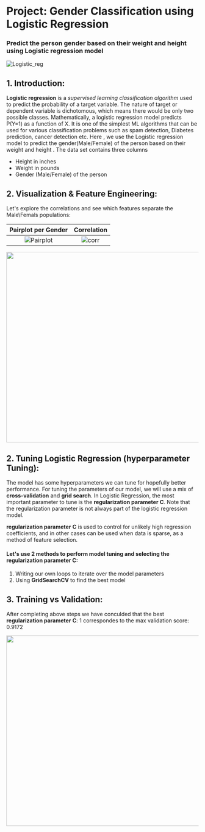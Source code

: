 # Project: Gender Classification using Logistic Regression

### Predict the person gender based on their weight and height using Logistic regression model

![Logistic_reg](https://user-images.githubusercontent.com/67468718/105578429-0d235000-5d35-11eb-9afa-505d657abfd8.JPG)

## 1. Introduction: 

**Logistic regression** is a *supervised learning classification algorithm* used to predict the probability of a target variable. The nature of target or dependent variable is dichotomous, which means there would be only two possible classes.
Mathematically, a logistic regression model predicts P(Y=1) as a function of X. It is one of the simplest ML algorithms that can be used for various classification problems such as spam detection, Diabetes prediction, cancer detection etc.
Here , we use the Logistic regression model to predict the gender(Male/Female) of the person based on their weight and height .
The data set contains three columns
  * Height in inches
  * Weight in pounds
  * Gender (Male/Female) of the person
  
## 2. Visualization & Feature Engineering:   

Let's explore the correlations and see which features separate the Male\Femals populations:

Pairplot per Gender         |  Correlation
:-------------------------:|:-------------------------:
![Pairplot](https://user-images.githubusercontent.com/67468718/105615300-65ce0980-5d84-11eb-8915-1a500a2482ac.JPG) | ![corr](https://user-images.githubusercontent.com/67468718/105615299-65357300-5d84-11eb-9ede-eee198be9cb6.JPG)

<p align="center">
  <img width="800" height="500" src="https://user-images.githubusercontent.com/67468718/105615301-65ce0980-5d84-11eb-8369-bfc3c5ad0320.JPG">
</p>

## 2. Tuning Logistic Regression (hyperparameter Tuning): 

The model has some hyperparameters we can tune for hopefully better performance. For tuning the parameters of our model, we will use a mix of **cross-validation** and **grid search**. In Logistic Regression, the most important parameter to tune is the **regularization parameter** **C**. Note that the regularization parameter is not always part of the logistic regression model. 

**regularization parameter** **C** is used to control for unlikely high regression coefficients, and in other cases can be used when data is sparse, as a method of feature selection.

#### Let's use 2 methods to perform model tuning and selecting the regularization parameter **C**:
  1. Writing our own loops to iterate over the model parameters
  2. Using **GridSearchCV** to find the best model
  
## 3. Training vs Validation:

After completing above steps we have conculded that the best **regularization parameter** **C**: 1  correspondes to the max validation score: 0.9172

<p align="center">
  <img width="800" height="500" src="https://user-images.githubusercontent.com/67468718/105616033-b9425680-5d88-11eb-9d46-3a1c56b79048.JPG">
</p>

  


